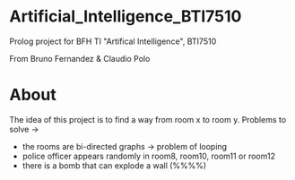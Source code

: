 # Artificial_Intelligence_BTI7510
Prolog project for BFH TI "Artifical Intelligence", BTI7510

From Bruno Fernandez & Claudio Polo

# About
The idea of this project is to find a way from room x to room y.
Problems to solve ->
- the rooms are bi-directed graphs -> problem of looping
- police officer appears randomly in room8, room10, room11 or room12
- there is a bomb that can explode a wall (%%%%)
